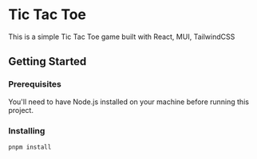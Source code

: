 # Tic Tac Toe

This is a simple Tic Tac Toe game built with React, MUI, TailwindCSS

## Getting Started

### Prerequisites

You'll need to have Node.js installed on your machine before running this project.

### Installing

`pnpm install`
